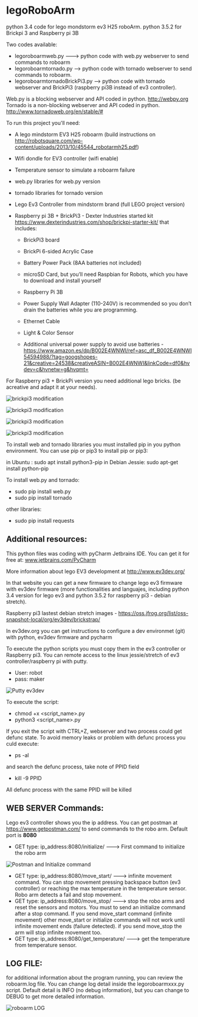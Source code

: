 # legoRoboArm
python 3.4 code for lego mondstorm ev3 H25 roboArm.
python 3.5.2 for Brickpi 3 and Raspberry pi 3B

Two codes available:

- legoroboarmweb.py ---> python code with web.py webserver to send commands to roboarm
- legoroboarmtornado.py --> python code with tornado webserver to send commands to roboarm. 
- legoroboarmtornadoBrickPi3.py --> python code with tornado webserver and BrickPi3 (raspberry pi3B instead of ev3 controller).

Web.py is a blocking webserver and API coded in python. http://webpy.org
Tornado is a non-blocking webserver and API coded in python. http://www.tornadoweb.org/en/stable/#

To run this project you'll need:

- A lego mindstorm EV3 H25 roboarm (build instructions on http://robotsquare.com/wp-content/uploads/2013/10/45544_robotarmh25.pdf)
- Wifi dondle for EV3 controller (wifi enable)
- Temperature sensor to simulate a roboarm failure
- web.py libraries for web.py version
- tornado libraries for tornado version

- Lego Ev3 Controller from mindstorm brand (full LEGO project version)
- Raspberry pi 3B + BrickPi3 - Dexter Industries started kit https://www.dexterindustries.com/shop/brickpi-starter-kit/ that includes:
    * BrickPi3 board
    * BrickPi 6-sided Acrylic Case
    * Battery Power Pack (8AA batteries not included)
    * microSD Card, but you’ll need Raspbian for Robots, which you have to download and install yourself
    * Raspberry Pi 3B
    * Power Supply Wall Adapter (110-240V) is recommended so you don’t drain the batteries while you are programming.
    * Ethernet Cable
    * Light & Color Sensor
    
    * Additional universal power supply to avoid use batteries - https://www.amazon.es/dp/B002E4WNWI/ref=asc_df_B002E4WNWI54594988/?tag=googshopes-21&creative=24538&creativeASIN=B002E4WNWI&linkCode=df0&hvdev=c&hvnetw=g&hvqmt=

For Raspberry pi3 + BrickPi version you need additional lego bricks. (be acreative and adapt it at your needs).

![brickpi3 modification](images/brickpi3_01.jpg)

![brickpi3 modification](images/brickpi3_02.jpg)

![brickpi3 modification](images/brickpi3_03.jpg)

![brickpi3 modification](images/brickpi3_04.jpg)

To install web and tornado libraries you must installed pip in you python environment. You can use pip or pip3
to install pip or pip3:

in Ubuntu       : sudo apt install python3-pip
in Debian Jessie: sudo apt-get install python-pip

To install web.py and tornado:

- sudo pip install web.py
- sudo pip install tornado

other libraries:

- sudo pip install requests

Additional resources: 
---------------------
This python files was coding with pyCharm Jetbrains IDE. You can get it for free at: www.jetbrains.com/PyCharm

More information about lego EV3 development at http://www.ev3dev.org/

In that website you can get a new firmware to change lego ev3 firmware with ev3dev firmware (more functionalities and languajes, including python 3.4 version for lego ev3 and python 3.5.2 for raspberry pi3 - debian stretch).

Raspberry pi3 lastest debian stretch images - https://oss.jfrog.org/list/oss-snapshot-local/org/ev3dev/brickstrap/

In ev3dev.org you can get instructions to configure a dev environmet (git) with python, ev3dev firmware and pycharm

To execute the python scripts you must copy them in the ev3 controller or Raspberry pi3.
You can remote access to the linux jessie/stretch of ev3 controller/raspberry pi with putty.

- User: robot
- pass: maker

![Putty ev3dev](images/Capture%20Putty%20roboarm.PNG)

To execute the script:
- chmod +x <script_name>.py
- python3 <script_name>.py

If you exit the script with CTRL+Z, webserver and two process could get defunc state. To avoid memory leaks or problem with defunc process you culd execute:

- ps -al 

and search the defunc process, take note of PPID field

- kill -9 PPID

All defunc process with the same PPID will be killed

WEB SERVER Commands:
--------------------

Lego ev3 controller shows you the ip address. You can get postman at https://www.getpostman.com/ to send commands to the robo arm. Default port is **8080**

- GET type: ip_address:8080/initialize/ ---> First command to initialize the robo arm

![Postman and Initialize command](images/Capture%20postman%20initialize.PNG)

- GET type: ip_address:8080/move_start/ ---> infinite movement command. You can stop movement pressing backspace button (ev3 controller) or reaching the max temperature in the temperature sensor. Robo arm detects a fail and stop movement.
- GET type: ip_address:8080/move_stop/  ---> stop the robo arms and reset the sensors and motors. You must to send an initialize command after a stop command. If you send move_start command (infinite movement) other move_start or initialize commands will not work until infinite movement ends (failure detected). if you send move_stop the arm will stop infinite movement too.
- GET type: ip_address:8080/get_temperature/ ---> get the temperature from temperature sensor.

LOG FILE:
--------------------

for additional information about the program running, you can review the roboarm.log file. You can change log detail inside the legoroboarmxxx.py script. Default detail is INFO (no debug information), but you can change to DEBUG to get more detailed information.

![roboarm LOG](images/roboarmLOG.PNG)


